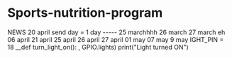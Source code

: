 # Sports-nutrition-program

NEWS
20 april
send day = 1 day
----- 25 marchhhh
26 march
27 march
eh 
06 april 
21 april
25 april
26 april
27 april
01 may
07 may
9 may
IGHT_PIN = 18 
__def turn_light_on(): 
, GPIO.lights) print("Light turned ON")

